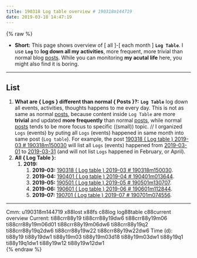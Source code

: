 ```yaml
---
title: 190318 Log table overview # 190318m144719
date: 2019-03-18 14:47:19
---
```


{% raw %}
<ul>
  <li><strong>Short:</strong> This page shows overview of [ all ]-[ each month ] <strong><code>Log Table</code></strong>. I use <strong><code>Log</code></strong> to <strong>log down all my activities</strong>, more frequent, more trivial than normal blog <u>posts</u>. While you can monitoring <strong>my acutal life</strong> here, you might also find it is boring.</li>
</ul>

<!-- more -->
<hr>

<div class="h2">
  <h2>List</h2>
  <ol>
    <li><strong>What are { Logs } different than normal { Posts }?:</strong> <strong><code>Log Table</code></strong> log down all events, activities, thoughts happens to me every day. This is not as same as normal <u>posts</u>, because content inside <code>Log Table</code> are more <strong>trivial</strong> and updated <strong>more frequently</strong> than normal <u>posts</u>, while normal <u>posts</u> tends to be more focus to specific ((small)) topic. // I organized <code>Logs</code> (events) by puting all <code>Logs</code> (events) happened in same month into same post (<code>Log table</code>). For example, the post <a href="/treegbBlog/19/03/18/190318m150030">190318 ( Log table ) 2019-03 # 190318m150030</a> will list all <code>Logs</code> (events) happened from <u>2019-03-01</u> to <u>2019-03-31</u> (and will not list <code>Logs</code> happened in February, or April).</li>
    <li><strong>All { Log Table }:</strong>
      <ol>
        <li><strong>2019:</strong>
          <ol>
            <li><strong>2019-03:</strong> <a href="/treegbBlog/19/03/18/190318m150030">190318 ( Log table ) 2019-03 # 190318m150030</a>.</li>
            <li><strong>2019-04:</strong> <a href="/treegbBlog/19/04/01/190401m013644">190401 ( Log table ) 2019-04 # 190401m013644</a>.</li>
            <li><strong>2019-05:</strong> <a href="/treegbBlog/19/05/01/190501m130707">190501 ( Log table ) 2019-05 # 190501m130707</a>.</li>
            <li><strong>2019-06:</strong> <a href="/treegbBlog/19/06/01/190601m112844">190601 ( Log table ) 2019-06 # 190601m112844</a>.</li>
            <li><strong>2019-07:</strong> <a href="/treegbBlog/19/07/01/190701m074556">190701 ( Log table ) 2019-07 # 190701m074556</a>.</li>
          </ol>
        </li>
      </ol>
    </li>
  </ol>
</div>

<hr>

<div class="facetList">
Cmm: u190318m144719 x88lost x88fs c88log log88table c88current overview
Current: ti88crr88y19 ti88crr88y19dw6 ti88crr88y19m06 ti88crr88y19m06d01 ti88crr88y19m06dw6 ti88crr88y19q2 ti88crr88y19q2dw6 ti88crr88y19w22 ti88crr88y19w22dw6
Time (d): ti88y19 ti88y19dw1 ti88y19m03 ti88y19m03d18 ti88y19m03dw1 ti88y19q1 ti88y19q1dw1 ti88y19w12 ti88y19w12dw1
</div>
{% endraw %}
